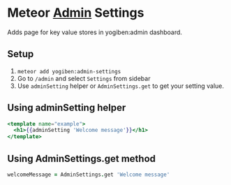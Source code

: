 Meteor [Admin](https://github.com/yogiben/meteor-admin) Settings
================================================================

Adds page for key value stores in yogiben:admin dashboard.

## Setup

1. `meteor add yogiben:admin-settings`
2. Go to `/admin` and select `Settings` from sidebar
3. Use `adminSetting` helper or `AdminSettings.get` to get your setting value.

## Using adminSetting helper

```handlebars
<template name="example">
  <h1>{{adminSetting 'Welcome message'}}</h1>
</template>
```

## Using AdminSettings.get method

```coffeescript
welcomeMessage = AdminSettings.get 'Welcome message'
```
